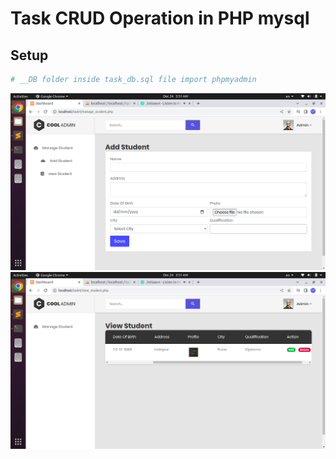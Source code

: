 # Task CRUD Operation in PHP mysql

## Setup 

```bash
# __DB folder inside task_db.sql file import phpmyadmin
```
<img src="https://raw.githubusercontent.com/krishnawaghmode/crud_php/main/screenshot/screenshot_1.png" width="800">
<img src="https://raw.githubusercontent.com/krishnawaghmode/crud_php/main/screenshot/screenshot_2.png" width="800">



